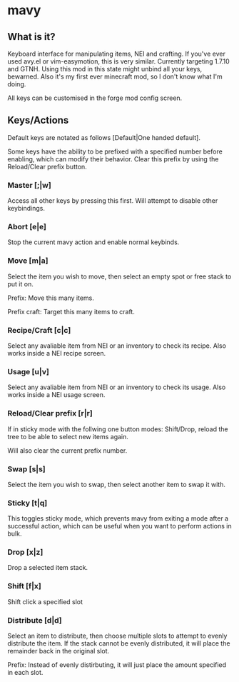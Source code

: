 # mavy

## What is it?

Keyboard interface for manipulating items, NEI and crafting. If you've ever used avy.el or vim-easymotion, this is very similar. Currently targeting 1.7.10 and GTNH. Using this mod in this state might unbind all your keys, bewarned. Also it's my first ever minecraft mod, so I don't know what I'm doing.

All keys can be customised in the forge mod config screen.

## Keys/Actions

Default keys are notated as follows [Default|One handed default].

Some keys have the ability to be prefixed with a specified number before enabling, which can modify their behavior. Clear this prefix by using the Reload/Clear prefix button.

### Master [;|w]
Access all other keys by pressing this first. Will attempt to disable other keybindings.

### Abort [e|e]
Stop the current mavy action and enable normal keybinds.

### Move [m|a]
Select the item you wish to move, then select an empty spot or free stack to put it on.

Prefix: Move this many items.

Prefix craft: Target this many items to craft.

### Recipe/Craft [c|c]
Select any avaliable item from NEI or an inventory to check its recipe. Also works inside a NEI recipe screen.

### Usage [u|v]
Select any avaliable item from NEI or an inventory to check its usage. Also works inside a NEI usage screen.

### Reload/Clear prefix [r|r]
If in sticky mode with the follwing one button modes: Shift/Drop, reload the tree to be able to select new items again.

Will also clear the current prefix number.

### Swap [s|s]
Select the item you wish to swap, then select another item to swap it with.

### Sticky [t|q]
This toggles sticky mode, which prevents mavy from exiting a mode after a successful action, which can be useful when you want to perform actions in bulk.

### Drop [x|z]
Drop a selected item stack.

### Shift [f|x]
Shift click a specified slot

### Distribute [d|d]
Select an item to distribute, then choose multiple slots to attempt to evenly distribute the item. If the stack cannot be evenly distributed, it will place the remainder back in the original slot.

Prefix: Instead of evenly distirbuting, it will just place the amount specified in each slot.
